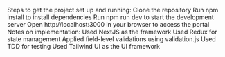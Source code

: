 Steps to get the project set up and running:
Clone the repository
Run npm install to install dependencies
Run npm run dev to start the development server
Open http://localhost:3000 in your browser to access the portal
Notes on implementation:
Used NextJS as the framework
Used Redux for state management
Applied field-level validations using validation.js
Used TDD for testing
Used Tailwind UI as the UI framework